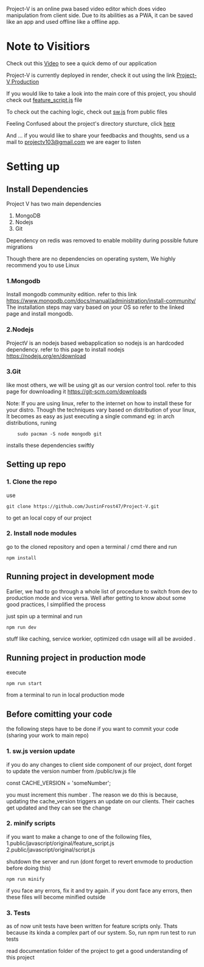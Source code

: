 Project-V is an online pwa based video editor which does video manipulation from client side. Due to its abilities as a PWA, it can be saved like an app and used offline like a  offline app.

# Note to Visitiors

Check out this [Video](https://www.youtube.com/watch?v=LZ1zYCbrSsU&t=8s "Video") to see a quick demo of our application 

Project-V is currently deployed in render, check it out using the link 
[Project-V Production](https://project-v-production.onrender.com/ "Project-V Production")

If you would like to take a look into the main core of this project, you should check out [feature_script.js](https://github.com/RinoJonathan/Project-V-mirror/blob/main/public/javascript/original/feature_script.js "feature_script.js") file

To check out the caching logic, check out [sw.js](https://github.com/RinoJonathan/Project-V-mirror/blob/main/public/sw.js "sw.js") from public files

Feeling Confused about the project's directory sturcture, click [here](https://github.com/RinoJonathan/Project-V-mirror/blob/main/documentation/directory_structure.md)

And ... if you would like to share your feedbacks and thoughts, send us a mail to 
 projectv103@gmail.com
we are eager to listen

# Setting up

## Install Dependencies

Project V has two main dependencies
1. MongoDB
2. Nodejs
3. Git

Dependency on redis was removed to enable mobility during possible future migrations

Though there are no dependencies on operating system, We highly recommend you to use Linux

### 1.Mongodb
Install mongodb community edition.  refer to this link https://www.mongodb.com/docs/manual/administration/install-community/
The installation steps may vary based on your OS so refer to the linked page and install mongodb. 

### 2.Nodejs 
ProjectV is an nodejs based webapplication so nodejs is an hardcoded dependency.
refer to this page to install nodejs https://nodejs.org/en/download



### 3.Git
like most others, we will be using git as our version control tool. 
refer to this page for downloading it https://git-scm.com/downloads

Note: If you are using linux, refer to the internet on how to install these for your distro. Though the techniques vary based on distribution of your linux, It becomes as easy as just executing a single command
eg: in arch distributions, runing
		
		sudo pacman -S node mongodb git
installs these dependencies swiftly


## Setting up repo

### 1. Clone the repo
use

	git clone https://github.com/JustinFrost47/Project-V.git

to get an local copy of  our project

### 2. Install node modules

go to the cloned repository  and open a terminal / cmd there and run 

	npm install


## Running project in development mode

Earlier, we had to go through a whole list of procedure to switch from dev to production mode and vice versa. Well after getting to know about some good practices, I simplified the process

just spin up a terminal and run 

	npm run dev

stuff like caching, service workier, optimized cdn usage will all be avoided .

## Running project in production mode

execute 

	npm run start 

from a terminal to run in local production mode

## Before comitting your code

the following steps have to be done if you want to commit  your code (sharing your work to main repo)


### 1. sw.js version update

if you do any changes to  client side component of our project, dont forget to update the version number from  /public/sw.js file

const CACHE_VERSION = 'someNumber';

you must  increment this number . 
The reason we do this is because, updating the cache_version triggers an update on our clients. Their caches get updated and they can  see the change 

### 2. minify scripts

if you want to make a change to one of the following files, 
	1.public/javascript/original/feature_script.js
	2.public/javascript/original/script.js

shutdown  the server and run  (dont forget to revert envmode to production before doing this)

	npm run minify
	
if you face any errors, fix it and try again. if you dont face any errors, then these files will become minified outside

### 3. Tests
as of now unit tests have been written for feature scripts only. Thats because its kinda a complex part of our system. So, run npm run test to run tests

read documentation folder of the project to get a good understanding of this project


